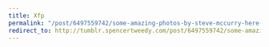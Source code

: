 ```yaml
---
title: Xfp
permalink: "/post/6497559742/some-amazing-photos-by-steve-mccurry-here-they"
redirect_to: http://tumblr.spencertweedy.com/post/6497559742/some-amazing-photos-by-steve-mccurry-here-they
---
```


